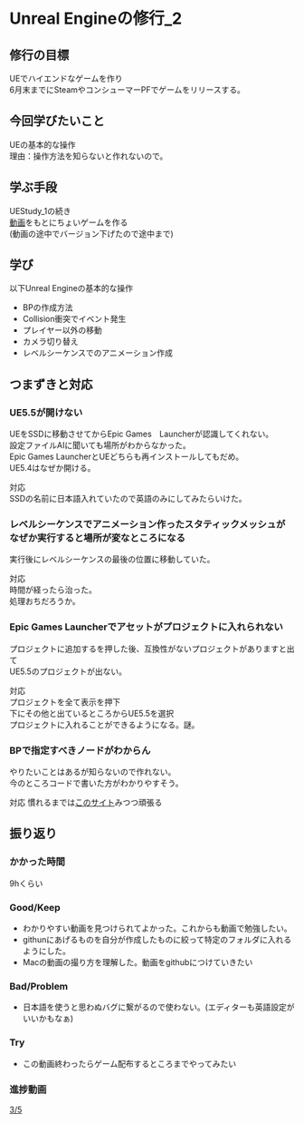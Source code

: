 # Unreal Engineの修行_2
## 修行の目標
UEでハイエンドなゲームを作り  
6月末までにSteamやコンシューマーPFでゲームをリリースする。

## 今回学びたいこと
UEの基本的な操作  
理由：操作方法を知らないと作れないので。

## 学ぶ手段
UEStudy_1の続き  
[動画](https://www.youtube.com/watch?v=9sHYQftP_hg&t=7391s)をもとにちょいゲームを作る  
(動画の途中でバージョン下げたので途中まで)

## 学び
以下Unreal Engineの基本的な操作
- BPの作成方法
- Collision衝突でイベント発生
- プレイヤー以外の移動
- カメラ切り替え
- レベルシーケンスでのアニメーション作成

## つまずきと対応
### UE5.5が開けない
UEをSSDに移動させてからEpic Games　Launcherが認識してくれない。  
設定ファイルAIに聞いても場所がわからなかった。  
Epic Games LauncherとUEどちらも再インストールしてもだめ。  
UE5.4はなぜか開ける。  

対応  
SSDの名前に日本語入れていたので英語のみにしてみたらいけた。

### レベルシーケンスでアニメーション作ったスタティックメッシュがなぜか実行すると場所が変なところになる
実行後にレベルシーケンスの最後の位置に移動していた。

対応  
時間が経ったら治った。  
処理おちだろうか。

### Epic Games Launcherでアセットがプロジェクトに入れられない
プロジェクトに追加するを押した後、互換性がないプロジェクトがありますと出て  
UE5.5のプロジェクトが出ない。

対応  
プロジェクトを全て表示を押下  
下にその他と出ているところからUE5.5を選択  
プロジェクトに入れることができるようになる。謎。

### BPで指定すべきノードがわからん
やりたいことはあるが知らないので作れない。  
今のところコードで書いた方がわかりやすそう。  

対応
慣れるまでは[このサイト](https://zenn.dev/daichi_gamedev/books/unreal-engine-tutorial/viewer/blueprint-node-basic-actor)みつつ頑張る

## 振り返り
### かかった時間
9hくらい

### Good/Keep
- わかりやすい動画を見つけられてよかった。これからも動画で勉強したい。
- githunにあげるものを自分が作成したものに絞って特定のフォルダに入れるようにした。
- Macの動画の撮り方を理解した。動画をgithubにつけていきたい

### Bad/Problem
- 日本語を使うと思わぬバグに繋がるので使わない。(エディターも英語設定がいいかもなぁ)

### Try
- この動画終わったらゲーム配布するところまでやってみたい

### 進捗動画
[3/5](https://youtu.be/PCKTCul2xVo)


  
